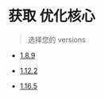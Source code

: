 # 获取 优化核心

> 选择您的 versions

- [1.8.9](forge1.8.9.md)

- [1.12.2](forge1.12.2.md)

- [1.16.5](forge1.16.5p.md)